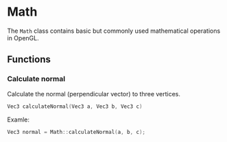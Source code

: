 # Math

The ``Math`` class contains basic but commonly used mathematical operations
in OpenGL.

## Functions
### Calculate normal
Calculate the normal (perpendicular vector) to three vertices.
````c++
Vec3 calculateNormal(Vec3 a, Vec3 b, Vec3 c)
````

Examle:
````c++
Vec3 normal = Math::calculateNormal(a, b, c);
````